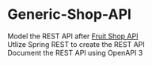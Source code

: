 # Generic-Shop-API
Model the REST API after [Fruit Shop API](https://api.predic8.de/shop/docs#!/products/getProductsId) <br />
Utlize Spring REST to create the REST API <br />
Document the REST API using OpenAPI 3
